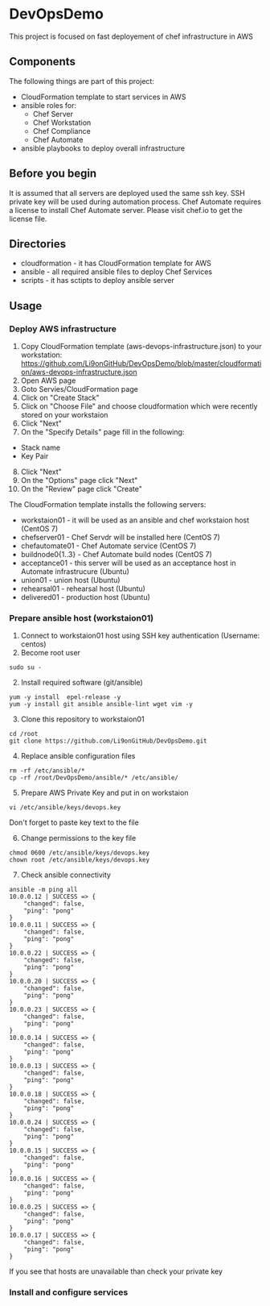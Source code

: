 # DevOpsDemo
This project is focused on fast deployement of chef infrastructure in AWS

## Components
The following things are part of this project:
 - CloudFormation template to start services in AWS
 - ansible roles for:
    - Chef Server
    - Chef Workstation
    - Chef Compliance
    - Chef Automate
 - ansible playbooks to deploy overall infrastructure

## Before you begin
It is assumed that all servers are deployed used the same ssh key. SSH private key will be used during automation process.
Chef Automate requires a license to install Chef Automate server. Please visit chef.io to get the license file.

## Directories
 - cloudformation - it has CloudFormation template for AWS
 - ansible - all required ansible files to deploy Chef Services
 - scripts - it has sctipts to deploy ansible server

## Usage
### Deploy AWS infrastructure
1. Copy CloudFormation template (aws-devops-infrastructure.json) to your workstation: https://github.com/Li9onGitHub/DevOpsDemo/blob/master/cloudformation/aws-devops-infrastructure.json
2. Open AWS page
3. Goto Servies/CloudFormation page
4. Click on "Create Stack" 
5. Click on "Choose File" and choose cloudformation which were recently stored on your workstaion
6. Click "Next"
7. On the "Specify Details" page fill in the following:
 - Stack name
 - Key Pair
8. Click "Next"
9. On the "Options" page click "Next"
10. On the "Review" page click "Create"

The CloudFormation template installs the following servers:
 - workstaion01 - it will be used as an ansible and chef workstaion host (CentOS 7)
 - chefserver01 - Chef Servdr will be installed here (CentOS 7)
 - chefautomate01 - Chef Automate service (CentOS 7)
 - buildnode0{1..3} - Chef Automate build nodes (CentOS 7)
 - acceptance01 - this server will be used as an acceptance host in Automate infrastrucure (Ubuntu)
 - union01 - union host (Ubuntu)
 - rehearsal01 - rehearsal host (Ubuntu)
 - delivered01 - production host (Ubuntu)

### Prepare ansible host (workstaion01)
1. Connect to workstaion01 host using SSH key authentication (Username: centos)
2. Become root user
```
sudo su -
```
2. Install required software (git/ansible)
```
yum -y install  epel-release -y
yum -y install git ansible ansible-lint wget vim -y
```
3. Clone this repository to workstaion01
```
cd /root
git clone https://github.com/Li9onGitHub/DevOpsDemo.git
```
4. Replace ansible configuration files
```
rm -rf /etc/ansible/*
cp -rf /root/DevOpsDemo/ansible/* /etc/ansible/
```
5. Prepare AWS Private Key and put in on workstaion
```
vi /etc/ansible/keys/devops.key
```
Don't forget to paste key text to the file

6. Change permissions to the key file
```
chmod 0600 /etc/ansible/keys/devops.key
chown root /etc/ansible/keys/devops.key
```
7. Check ansible connectivity
```
ansible -m ping all
10.0.0.12 | SUCCESS => {
    "changed": false,
    "ping": "pong"
}
10.0.0.11 | SUCCESS => {
    "changed": false,
    "ping": "pong"
}
10.0.0.22 | SUCCESS => {
    "changed": false,
    "ping": "pong"
}
10.0.0.20 | SUCCESS => {
    "changed": false,
    "ping": "pong"
}
10.0.0.23 | SUCCESS => {
    "changed": false,
    "ping": "pong"
}
10.0.0.14 | SUCCESS => {
    "changed": false,
    "ping": "pong"
}
10.0.0.13 | SUCCESS => {
    "changed": false,
    "ping": "pong"
}
10.0.0.18 | SUCCESS => {
    "changed": false,
    "ping": "pong"
}
10.0.0.24 | SUCCESS => {
    "changed": false,
    "ping": "pong"
}
10.0.0.15 | SUCCESS => {
    "changed": false,
    "ping": "pong"
}
10.0.0.16 | SUCCESS => {
    "changed": false,
    "ping": "pong"
}
10.0.0.25 | SUCCESS => {
    "changed": false,
    "ping": "pong"
}
10.0.0.17 | SUCCESS => {
    "changed": false,
    "ping": "pong"
}
```
If you see that hosts are unavailable than check your private key



### Install and configure services
